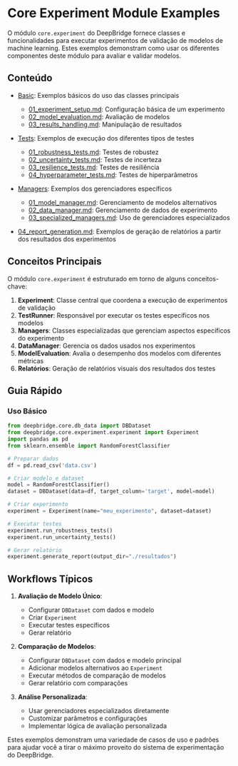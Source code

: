 # Core Experiment Module Examples

O módulo `core.experiment` do DeepBridge fornece classes e funcionalidades para executar experimentos de validação de modelos de machine learning. Estes exemplos demonstram como usar os diferentes componentes deste módulo para avaliar e validar modelos.

## Conteúdo

- [Basic](basic/): Exemplos básicos do uso das classes principais
  - [01_experiment_setup.md](basic/01_experiment_setup.md): Configuração básica de um experimento
  - [02_model_evaluation.md](basic/02_model_evaluation.md): Avaliação de modelos
  - [03_results_handling.md](basic/03_results_handling.md): Manipulação de resultados
  
- [Tests](tests/): Exemplos de execução dos diferentes tipos de testes
  - [01_robustness_tests.md](tests/01_robustness_tests.md): Testes de robustez
  - [02_uncertainty_tests.md](tests/02_uncertainty_tests.md): Testes de incerteza
  - [03_resilience_tests.md](tests/03_resilience_tests.md): Testes de resiliência
  - [04_hyperparameter_tests.md](tests/04_hyperparameter_tests.md): Testes de hiperparâmetros
  
- [Managers](managers/): Exemplos dos gerenciadores específicos
  - [01_model_manager.md](managers/01_model_manager.md): Gerenciamento de modelos alternativos
  - [02_data_manager.md](managers/02_data_manager.md): Gerenciamento de dados de experimento
  - [03_specialized_managers.md](managers/03_specialized_managers.md): Uso de gerenciadores especializados

- [04_report_generation.md](04_report_generation.md): Exemplos de geração de relatórios a partir dos resultados dos experimentos

## Conceitos Principais

O módulo `core.experiment` é estruturado em torno de alguns conceitos-chave:

1. **Experiment**: Classe central que coordena a execução de experimentos de validação
2. **TestRunner**: Responsável por executar os testes específicos nos modelos
3. **Managers**: Classes especializadas que gerenciam aspectos específicos do experimento
4. **DataManager**: Gerencia os dados usados nos experimentos
5. **ModelEvaluation**: Avalia o desempenho dos modelos com diferentes métricas
6. **Relatórios**: Geração de relatórios visuais dos resultados dos testes

## Guia Rápido

### Uso Básico

```python
from deepbridge.core.db_data import DBDataset
from deepbridge.core.experiment.experiment import Experiment
import pandas as pd
from sklearn.ensemble import RandomForestClassifier

# Preparar dados
df = pd.read_csv('data.csv')

# Criar modelo e dataset
model = RandomForestClassifier()
dataset = DBDataset(data=df, target_column='target', model=model)

# Criar experimento
experiment = Experiment(name="meu_experimento", dataset=dataset)

# Executar testes
experiment.run_robustness_tests()
experiment.run_uncertainty_tests()

# Gerar relatório
experiment.generate_report(output_dir="./resultados")
```

## Workflows Típicos

1. **Avaliação de Modelo Único**:
   - Configurar `DBDataset` com dados e modelo
   - Criar `Experiment`
   - Executar testes específicos
   - Gerar relatório

2. **Comparação de Modelos**:
   - Configurar `DBDataset` com dados e modelo principal
   - Adicionar modelos alternativos ao `Experiment`
   - Executar métodos de comparação de modelos
   - Gerar relatório com comparações

3. **Análise Personalizada**:
   - Usar gerenciadores especializados diretamente
   - Customizar parâmetros e configurações
   - Implementar lógica de avaliação personalizada

Estes exemplos demonstram uma variedade de casos de uso e padrões para ajudar você a tirar o máximo proveito do sistema de experimentação do DeepBridge.
